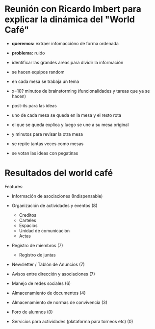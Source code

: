 # Reunión con Ricardo Imbert para explicar la dinámica del "World Café"

- **queremos:** extraer infomaccióno de forma ordenada
- **problema:** ruido

- identificar las grandes areas para dividir la información
- se hacen equipos random
- en cada mesa se trabaja un tema
- x=10? minutos de brainstorming (funcionalidades y tareas que ya se hacen)
- post-its para las ideas
- uno de cada mesa se queda en la mesa y el resto rota
- el que se queda explica y luego se une a su mesa original
- y minutos para revisar la otra mesa
- se repite tantas veces como mesas
- se votan las ideas con pegatinas


# Resultados del world café

Features:

- Información de asociaciones (Indispensable)
- Organización de actividades y eventos (8)
    - Creditos
    - Carteles
    - Espacios
    - Unidad de comunicación
    - Actas
- Registro de miembros (7)
    - Registro de juntas
- Newsletter / Tablón de Anuncios (7)
- Avisos entre dirección y asociaciones (7)
- Manejo de redes sociales (6)
- Almacenamiento de documentos (4)
- Almacenamiento de normas de convivencia (3) 

- Foro de alumnos (0)
- Servicios para actividades (plataforma para torneos etc) (0)


